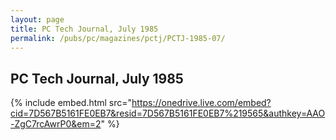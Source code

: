 ```yaml
---
layout: page
title: PC Tech Journal, July 1985
permalink: /pubs/pc/magazines/pctj/PCTJ-1985-07/
---
```


PC Tech Journal, July 1985
--------------------------

{% include embed.html src="https://onedrive.live.com/embed?cid=7D567B5161FE0EB7&resid=7D567B5161FE0EB7%219565&authkey=AAO-ZgC7rcAwrP0&em=2" %}

